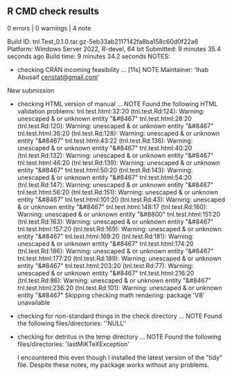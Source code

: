 ## R CMD check results 

0 errors | 0 warnings | 4 note



Build ID:	tnl.Test_0.1.0.tar.gz-5eb33ab2117142fa8ba158c60d0f22a6
Platform:	Windows Server 2022, R-devel, 64 bit
Submitted:	9 minutes 35.4 seconds ago
Build time:	9 minutes 34.2 seconds
NOTES:
* checking CRAN incoming feasibility ... [11s] NOTE
Maintainer: 'Ihab Abusaif <censtat@gmail.com>'

New submission
* checking HTML version of manual ... NOTE
Found the following HTML validation problems:
tnl.test.html:32:20 (tnl.test.Rd:124): Warning: unescaped & or unknown entity "&#8467"
tnl.test.html:28:20 (tnl.test.Rd:120): Warning: unescaped & or unknown entity "&#8467"
tnl.test.html:36:20 (tnl.test.Rd:128): Warning: unescaped & or unknown entity "&#8467"
tnl.test.html:43:22 (tnl.test.Rd:136): Warning: unescaped & or unknown entity "&#8467"
tnl.test.html:40:20 (tnl.test.Rd:132): Warning: unescaped & or unknown entity "&#8467"
tnl.test.html:46:20 (tnl.test.Rd:139): Warning: unescaped & or unknown entity "&#8467"
tnl.test.html:50:20 (tnl.test.Rd:143): Warning: unescaped & or unknown entity "&#8467"
tnl.test.html:54:20 (tnl.test.Rd:147): Warning: unescaped & or unknown entity "&#8467"
tnl.test.html:58:20 (tnl.test.Rd:151): Warning: unescaped & or unknown entity "&#8467"
tnl.test.html:101:20 (tnl.test.Rd:43): Warning: unescaped & or unknown entity "&#8467"
tnl.test.html:148:17 (tnl.test.Rd:160): Warning: unescaped & or unknown entity "&#8800"
tnl.test.html:151:20 (tnl.test.Rd:163): Warning: unescaped & or unknown entity "&#8467"
tnl.test.html:157:20 (tnl.test.Rd:169): Warning: unescaped & or unknown entity "&#8467"
tnl.test.html:169:20 (tnl.test.Rd:181): Warning: unescaped & or unknown entity "&#8467"
tnl.test.html:174:20 (tnl.test.Rd:186): Warning: unescaped & or unknown entity "&#8467"
tnl.test.html:177:20 (tnl.test.Rd:189): Warning: unescaped & or unknown entity "&#8467"
tnl.test.html:203:20 (tnl.test.Rd:77): Warning: unescaped & or unknown entity "&#8467"
tnl.test.html:216:20 (tnl.test.Rd:86): Warning: unescaped & or unknown entity "&#8467"
tnl.test.html:236:20 (tnl.test.Rd:101): Warning: unescaped & or unknown entity "&#8467"
Skipping checking math rendering: package 'V8' unavailable
* checking for non-standard things in the check directory ... NOTE
Found the following files/directories:
  ''NULL''
* checking for detritus in the temp directory ... NOTE
Found the following files/directories:
  'lastMiKTeXException'
  
  I encountered this even though I installed the latest version of the "tidy" file. Despite these notes, my package works without any problems.
